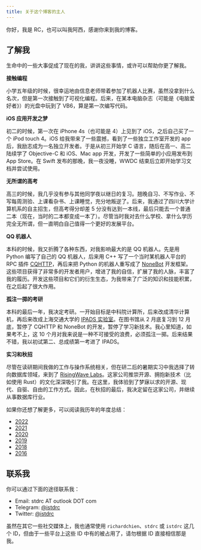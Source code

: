 ```yaml
---
title: 关于这个博客的主人
---
```


你好，我是 RC，也可以叫我阿西，感谢你来到我的博客。

## 了解我

生命中的一些大事促成了现在的我，讲讲这些事情，或许可以帮助你更了解我。

**接触编程**

小学五年级的时候，很幸运地由信息老师带着参加了机器人比赛，虽然没拿到什么名次，但是第一次接触到了可视化编程。后来，在某本电脑杂志（可能是《电脑爱好者》）的光盘中玩到了 VB6，算是第一次编写代码。

**iOS 应用开发之梦**

初二的时候，第一次在 iPhone 4s（也可能是 4）上见到了 iOS，之后自己买了一个 iPod touch 4。iOS 给我带来了一些震撼，看到了一些独立工作室开发的 app 后，我励志成为一名独立开发者。于是从初三开始学 C 语言，随后在高一、高二陆续学了 Objective-C 和 iOS、Mac app 开发，开发了一些简单的小应用发布到 App Store。在 Swift 发布的那晚，我一夜没睡，WWDC 结束后立即开始学习文档并尝试使用。

**无所谓的高考**

高三的时候，我几乎没有参与其他同学夜以继日的复习。翘晚自习、不写作业、不写每周测验、上课看杂书、上课睡觉，充分地叛逆了。后来，我通过了四川大学计算机系的自主招生，但高考得分却差 5 分没有达到一本线，最后只能去一个普通二本（现在，当时的二本都变成一本了）。尽管当时我对去什么学校、拿什么学历完全无所谓，但一直明白自己值得一个更好的发展平台。

**QQ 机器人**

本科的时候，我又折腾了各种东西，对我影响最大的是 QQ 机器人。先是用 Python 编写了自己的 QQ 机器人，后来用 C++ 写了一个当时某机器人平台的 RPC 插件 [CQHTTP](https://github.com/kyubotics/coolq-http-api)，再后来把 Python 的机器人重写成了 [NoneBot](https://github.com/nonebot/nonebot) 开发框架。这些项目获得了非常多的开发者用户，增进了我的自信，扩展了我的人脉，丰富了我的履历。开发这些项目和它们的衍生生态，为我带来了广泛的知识和技能积累，在之后起了很大作用。

**孤注一掷的考研**

本科的最后一年，我决定考研。一开始目标是中科院计算所，后来改成清华计算机，再后来改成上海交通大学的 [IPADS 实验室](https://ipads.se.sjtu.edu.cn/zh/)。在图书馆从 2 月底复习到 12 月底，暂停了 CQHTTP 和 NoneBot 的开发，暂停了学习新技术。我心里知道，如果考不上，这 10 个月对我来说是一种不可接受的浪费，必须孤注一掷。后来结果不错，我以初试第二、总成绩第一考进了 IPADS。

**实习和秋招**

尽管在读研期间我做的工作与操作系统相关，但在研二后的暑期实习中我选择了转向数据库领域，来到了 [RisingWave Labs](https://github.com/risingwavelabs)。这家公司推崇开源、拥抱新技术（比如使用 Rust）的文化深深吸引了我。在这里，我体验到了梦寐以求的开源、现代、自驱、自由的工作方式。因此，在秋招的最后，我决定留在这家公司，并继续从事数据库行业。

如果你还想了解更多，可以阅读我历年的年度总结：

- [2022](/posts/2022-12-27-2022-end.md)
- [2021](/posts/2022-01-31-2022-new-beginning.md)
- [2020](/posts/2021-02-12-2021-new-year.md)
- [2019](/posts/2020-01-04-2020.md)
- [2018](/posts/2018-12-31-my-2018.md)
- [2016](/posts/2017-01-04-for-2017.md)

## 联系我

你可以通过下面的途径联系我：

- Email: stdrc AT outlook DOT com
- Telegram: [@istdrc](https://telegram.me/istdrc)
- Twitter: [@istdrc](https://twitter.com/istdrc)

虽然在其它一些社交媒体上，我也通常使用 `richardchien`、`stdrc` 或 `istdrc` 这几个 ID，但由于一些平台上这些 ID 中有的被占用了，请勿根据 ID 直接相信那是我。
